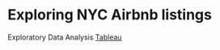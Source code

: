 # Exploring NYC Airbnb listings
Exploratory Data Analysis  [Tableau](https://public.tableau.com/app/profile/sujay.bahumik/viz/AirbnbListingsNewYorkCity/Home#1)
